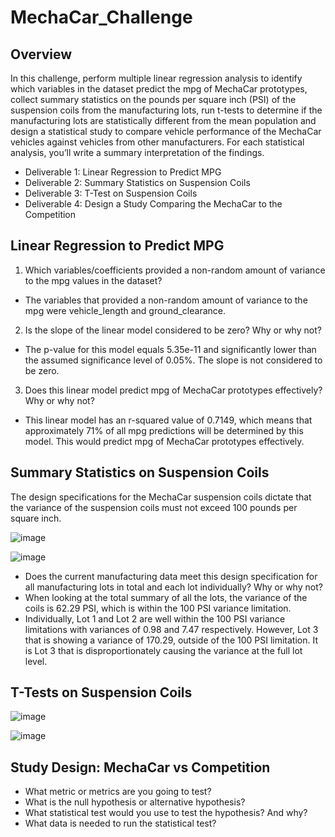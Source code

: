 # MechaCar_Challenge
## Overview 
In this challenge, perform multiple linear regression analysis to identify which variables in the dataset predict the mpg of MechaCar prototypes, collect summary statistics on the pounds per square inch (PSI) of the suspension coils from the manufacturing lots, run t-tests to determine if the manufacturing lots are statistically different from the mean population and design a statistical study to compare vehicle performance of the MechaCar vehicles against vehicles from other manufacturers. For each statistical analysis, you’ll write a summary interpretation of the findings.

- Deliverable 1: Linear Regression to Predict MPG
- Deliverable 2: Summary Statistics on Suspension Coils
- Deliverable 3: T-Test on Suspension Coils
- Deliverable 4: Design a Study Comparing the MechaCar to the Competition

## Linear Regression to Predict MPG
1. Which variables/coefficients provided a non-random amount of variance to the mpg values in the dataset?
- The variables that provided a non-random amount of variance to the mpg were vehicle_length and ground_clearance.
2. Is the slope of the linear model considered to be zero? Why or why not?
- The p-value for this model equals 5.35e-11 and significantly lower than the assumed significance level of 0.05%. The slope is not considered to be zero.
3. Does this linear model predict mpg of MechaCar prototypes effectively? Why or why not?
- This linear model has an r-squared value of 0.7149, which means that approximately 71% of all mpg predictions will be determined by this model. This would predict mpg of MechaCar prototypes effectively.

## Summary Statistics on Suspension Coils
The design specifications for the MechaCar suspension coils dictate that the variance of the suspension coils must not exceed 100 pounds per square inch. 

![image](https://user-images.githubusercontent.com/101649525/191889332-f3108612-b652-43df-ab14-bf0ab2737064.png)

![image](https://user-images.githubusercontent.com/101649525/191889430-aaafcc83-fa3f-45c3-bcfc-5686f874d4fb.png)

- Does the current manufacturing data meet this design specification for all manufacturing lots in total and each lot individually? Why or why not?
- When looking at the total summary of all the lots, the variance of the coils is 62.29 PSI, which is within the 100 PSI variance limitation.
- Individually, Lot 1 and Lot 2 are well within the 100 PSI variance limitations with variances of 0.98 and 7.47 respectively. However, Lot 3 that is showing a variance of 170.29, outside of the 100 PSI limitation. It is Lot 3 that is disproportionately causing the variance at the full lot level.

## T-Tests on Suspension Coils

![image](https://user-images.githubusercontent.com/101649525/191892289-ccbc93f1-5087-499a-a8ba-09dfb99360f7.png)

![image](https://user-images.githubusercontent.com/101649525/191892430-f35ab06d-240b-49e3-9b0c-9eca46f6d9df.png)


## Study Design: MechaCar vs Competition
- What metric or metrics are you going to test?
- What is the null hypothesis or alternative hypothesis?
- What statistical test would you use to test the hypothesis? And why?
- What data is needed to run the statistical test?
